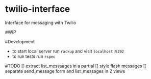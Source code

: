 # twilio-interface
Interface for messaging with Twilio

#WIP

#Development

- to start local server run `rackup` and visit `localhost:9292`
- to run tests run `rspec`

#TODO
[] extract list_messsages in a partial
[] style flash messages
[] separate send_message form and list_messages in 2 views
